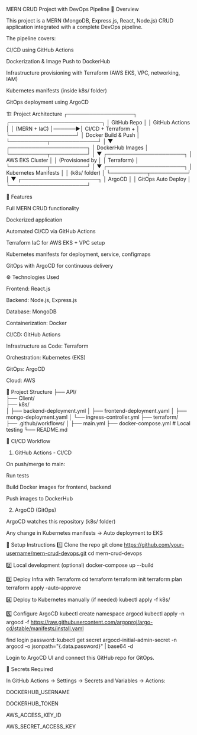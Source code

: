 MERN CRUD Project with DevOps Pipeline
📌 Overview

This project is a MERN (MongoDB, Express.js, React, Node.js) CRUD application integrated with a complete DevOps pipeline.

The pipeline covers:

CI/CD using GitHub Actions

Dockerization & Image Push to DockerHub

Infrastructure provisioning with Terraform (AWS EKS, VPC, networking, IAM)

Kubernetes manifests (inside k8s/ folder)

GitOps deployment using ArgoCD

🏗️ Project Architecture
 ┌──────────────────┐       ┌─────────────────────────┐
 │   GitHub Repo    │       │     GitHub Actions      │
 │ (MERN + IaC)     │──────▶│ CI/CD + Terraform +     │
 └──────────────────┘       │ Docker Build & Push     │
                            └──────────┬─────────────┘
                                       │
                                       ▼
                            ┌─────────────────────┐
                            │   DockerHub Images  │
                            └──────────┬──────────┘
                                       │
                                       ▼
                            ┌─────────────────────┐
                            │ AWS EKS Cluster     │
                            │ (Provisioned by     │
                            │ Terraform)          │
                            └──────────┬──────────┘
                                       │
                                       ▼
                            ┌─────────────────────┐
                            │ Kubernetes Manifests │
                            │ (k8s/ folder)       │
                            └──────────┬──────────┘
                                       │
                                       ▼
                            ┌─────────────────────┐
                            │   ArgoCD            │
                            │ GitOps Auto Deploy  │
                            └─────────────────────┘

🚀 Features

Full MERN CRUD functionality

Dockerized application

Automated CI/CD via GitHub Actions

Terraform IaC for AWS EKS + VPC setup

Kubernetes manifests for deployment, service, configmaps

GitOps with ArgoCD for continuous delivery

⚙️ Technologies Used

Frontend: React.js

Backend: Node.js, Express.js

Database: MongoDB

Containerization: Docker

CI/CD: GitHub Actions

Infrastructure as Code: Terraform

Orchestration: Kubernetes (EKS)

GitOps: ArgoCD

Cloud: AWS

📂 Project Structure
├── API/           
├── Client/          
├── k8s/               
│   ├── backend-deployment.yml
│   ├── frontend-deployment.yaml
│   ├── mongo-deployment.yaml
│   └── ingress-controller.yml
├── terraform/        
├── .github/workflows/ 
│   ├── main.yml
├── docker-compose.yml # Local testing
└── README.md

🔄 CI/CD Workflow
1. GitHub Actions - CI/CD

On push/merge to main:

Run tests

Build Docker images for frontend, backend

Push images to DockerHub

2. ArgoCD (GitOps)

ArgoCD watches this repository (k8s/ folder)

Any change in Kubernetes manifests → Auto deployment to EKS

🔧 Setup Instructions
1️⃣ Clone the repo
git clone https://github.com/your-username/mern-crud-devops.git
cd mern-crud-devops

2️⃣ Local development (optional)
docker-compose up --build

3️⃣ Deploy Infra with Terraform
cd terraform
terraform init
terraform plan
terraform apply -auto-approve

4️⃣ Deploy to Kubernetes manually (if needed)
kubectl apply -f k8s/

5️⃣ Configure ArgoCD
kubectl create namespace argocd
kubectl apply -n argocd -f https://raw.githubusercontent.com/argoproj/argo-cd/stable/manifests/install.yaml

find login password:  kubectl get secret argocd-initial-admin-secret -n argocd -o jsonpath="{.data.password}" | base64 -d


Login to ArgoCD UI and connect this GitHub repo for GitOps.

🔑 Secrets Required

In GitHub Actions → Settings → Secrets and Variables → Actions:

DOCKERHUB_USERNAME

DOCKERHUB_TOKEN

AWS_ACCESS_KEY_ID

AWS_SECRET_ACCESS_KEY
